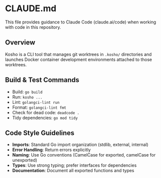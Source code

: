 # CLAUDE.md

This file provides guidance to Claude Code (claude.ai/code) when working with code in this repository.

## Overview

Kosho is a CLI tool that manages git worktrees in `.kosho/` directories and launches Docker container development environments attached to those worktrees.

## Build & Test Commands

- Build: `go build`
- Run: `kosho ...`
- Lint: `golangci-lint run`
- Format: `golangci-lint fmt`
- Check for dead code: `deadcode .`
- Tidy dependencies: `go mod tidy`

## Code Style Guidelines

- **Imports**: Standard Go import organization (stdlib, external, internal)
- **Error Handling**: Return errors explicitly
- **Naming**: Use Go conventions (CamelCase for exported, camelCase for unexported)
- **Types**: Use strong typing; prefer interfaces for dependencies
- **Documentation**: Document all exported functions and types


